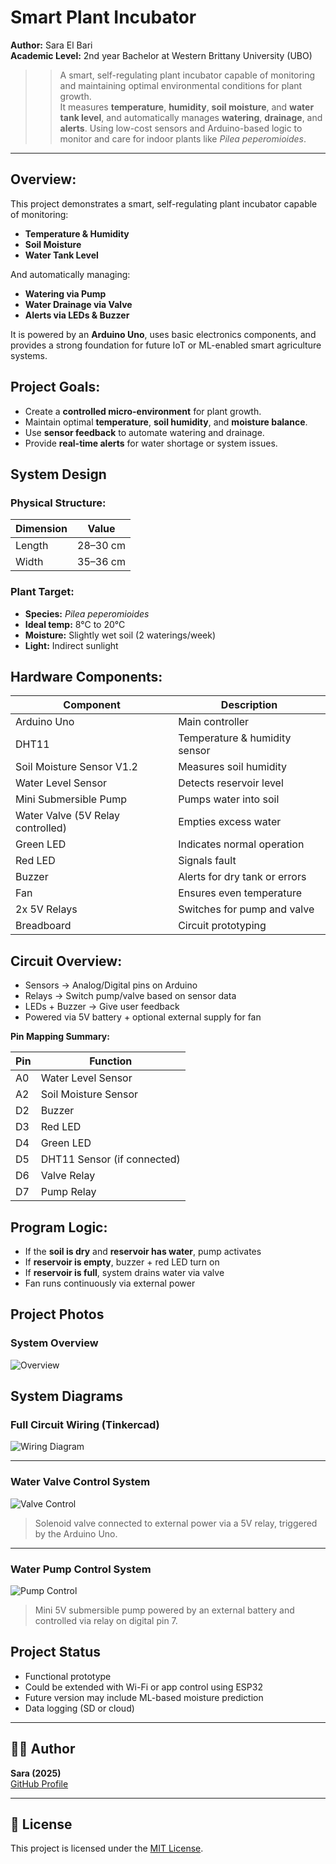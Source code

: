 # Smart Plant Incubator

**Author:** Sara El Bari  
**Academic Level:** 2nd year Bachelor at Western Brittany University (UBO)

>> A smart, self-regulating plant incubator capable of monitoring and maintaining optimal environmental conditions for plant growth.  
It measures **temperature**, **humidity**, **soil moisture**, and **water tank level**, and automatically manages **watering**, **drainage**, and **alerts**.
Using low-cost sensors and Arduino-based logic to monitor and care for indoor plants like *Pilea peperomioides*.
---

## Overview:

This project demonstrates a smart, self-regulating plant incubator capable of monitoring:

-  **Temperature & Humidity**
-  **Soil Moisture**
-  **Water Tank Level**

And automatically managing:

-  **Watering via Pump**
-  **Water Drainage via Valve**
-  **Alerts via LEDs & Buzzer**

It is powered by an **Arduino Uno**, uses basic electronics components, and provides a strong foundation for future IoT or ML-enabled smart agriculture systems.

## Project Goals:

- Create a **controlled micro-environment** for plant growth.
- Maintain optimal **temperature**, **soil humidity**, and **moisture balance**.
- Use **sensor feedback** to automate watering and drainage.
- Provide **real-time alerts** for water shortage or system issues.

## System Design

### Physical Structure:

| Dimension | Value        |
|----------|--------------|
| Length    | 28–30 cm     |
| Width     | 35–36 cm     |

### Plant Target:

- **Species:** *Pilea peperomioides*
- **Ideal temp:** 8°C to 20°C  
- **Moisture:** Slightly wet soil (2 waterings/week)  
- **Light:** Indirect sunlight

## Hardware Components:

| Component | Description |
|----------|-------------|
| Arduino Uno | Main controller |
| DHT11 | Temperature & humidity sensor |
| Soil Moisture Sensor V1.2 | Measures soil humidity |
| Water Level Sensor | Detects reservoir level |
| Mini Submersible Pump | Pumps water into soil |
| Water Valve (5V Relay controlled) | Empties excess water |
| Green LED | Indicates normal operation |
| Red LED | Signals fault |
| Buzzer | Alerts for dry tank or errors |
| Fan | Ensures even temperature |
| 2x 5V Relays | Switches for pump and valve |
| Breadboard | Circuit prototyping |

## Circuit Overview:

- Sensors → Analog/Digital pins on Arduino
- Relays → Switch pump/valve based on sensor data
- LEDs + Buzzer → Give user feedback
- Powered via 5V battery + optional external supply for fan

**Pin Mapping Summary:**

| Pin | Function |
|-----|----------|
| A0  | Water Level Sensor |
| A2  | Soil Moisture Sensor |
| D2  | Buzzer |
| D3  | Red LED |
| D4  | Green LED |
| D5  | DHT11 Sensor (if connected) |
| D6  | Valve Relay |
| D7  | Pump Relay |

## Program Logic:

- If the **soil is dry** and **reservoir has water**, pump activates  
- If **reservoir is empty**, buzzer + red LED turn on  
- If **reservoir is full**, system drains water via valve  
- Fan runs continuously via external power

## Project Photos

### System Overview
![Overview](images/overview.png)

## System Diagrams

### Full Circuit Wiring (Tinkercad)
![Wiring Diagram](images/wiring_diagram.png)

---

### Water Valve Control System
![Valve Control](images/valve_control.png)


> Solenoid valve connected to external power via a 5V relay, triggered by the Arduino Uno.

---

### Water Pump Control System
![Pump Control](images/pump_control.png)

> Mini 5V submersible pump powered by an external battery and controlled via relay on digital pin 7.

## Project Status

- Functional prototype  
- Could be extended with Wi-Fi or app control using ESP32  
- Future version may include ML-based moisture prediction
- Data logging (SD or cloud)  
---

## 👩‍💻 Author

**Sara (2025)**  
[GitHub Profile](https://github.com/Saghaaah1)

---

## 📜 License
This project is licensed under the [MIT License](LICENSE).